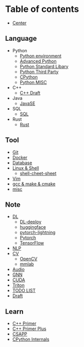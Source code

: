 # Table of contents

- [Center](README.md)

## Language

- Python
  - [Python environment](language/python/python_environment_usage.md)
  - [Advanced Python](language/python/python_advanced.md)
  - [Python Standard Libary](language/python/python_standard_library.md)
  - [Python Third Party](language/python/python_third_party.md)
  - [CPython](language/python/cpython.md)
  - [Python MISC](language/python/python_misc.md)
- C++
  - [C++ Draft](language/cplusplus/cpp_draft.md)
- Java
  - [JavaSE](language/java/javase.md)
- SQL
  - [SQL](language/sql/sql.md)
- Rust
  - [Rust](language/rust/rust.md)

## Tool

- [Git](tool/git.md)
- [Docker](tool/docker.md)
- [Database](tool/database.md)
- [Linux & Shell](tool/linux_and_shell.md)
  - [shell-cheet-sheet](tool/shell_cheat_sheet.md)
- [Vim](tool/vim.md)
- [gcc & make & cmake](tool/make.md)
- [misc](tool/misc_tools.md)

## Note

- [DL](note/dl.md)
  - [DL-deploy](note/dl-deploy.md)
  - [huggingface](note/huggingface.md)
  - [pytorch-lightning](note/pytorch-lightning.md)
  - [Pytorch](note/pytorch.md)
  - [TensorFlow](note/tensorflow.md)
- [NLP](note/nlp.md)
- [CV](note/cv.md)
  - [OpenCV](note/opencv.md)
  - [mmlab](note/mmlab.md)
- [Audio](note/audio.md)
- [GNN](note/gnn.md)
- [CUDA](note/cuda.md)
- [Triton](note/triton.md)
- [TODO LIST](note/plan.md)
- [Draft](note/draft.md)

## Learn

- [C++ Primer](learn/c++primer_5ed.md)
- [C++ Primer Plus](learn/c++primerplus_6ed.md)
- [CSAPP](learn/csapp.md)
- [CPython Internals](learn/cpython_internals.md)
